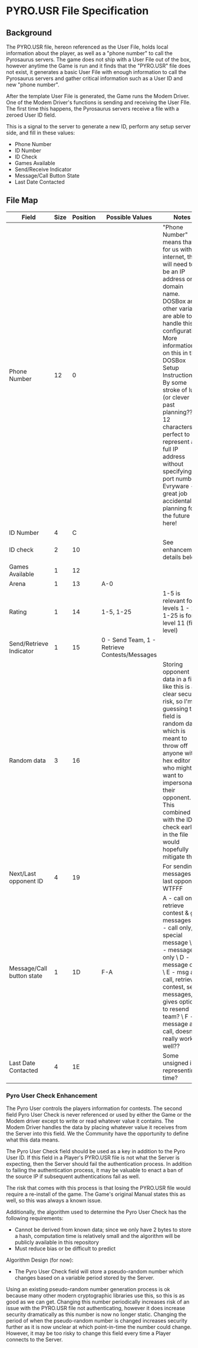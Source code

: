 # PYRO.USR File Specification

## Background
The PYRO.USR file, hereon referenced as the User File, holds local information about the player, as well as a "phone number" to call the Pyrosaurus servers.
The game does not ship with a User File out of the box, however anytime the Game is run and it finds that the "PYRO.USR" file does not exist, it generates a basic User File with enough information to call the Pyrosaurus servers and gather critical information such as a User ID and new "phone number".

After the template User File is generated, the Game runs the Modem Driver. One of the Modem Driver's functions is sending and receiving the User FIle.
The first time this happens, the Pyrosaurus servers receive a file with a zeroed User ID field. 

This is a signal to the server to generate a new ID, perform any setup server side, and fill in these values:
 * Phone Number
 * ID Number
 * ID Check
 * Games Available
 * Send/Receive Indicator
 * Message/Call Button State
 * Last Date Contacted

## File Map
Field|Size|Position|Possible Values|Notes
---|---|---|---|---
Phone Number|12|0| |"Phone Number" means that for us with internet, this will need to be an IP address or domain name. DOSBox and other variants are able to handle this configuration. More information on this in the DOSBox Setup Instructions. By some stroke of luck (or clever past planning??) 12 characters is perfect to represent a full IP address without specifying a port number. Evryware - great job accidentally planning for the future here!||
ID Number|4|C| | ||
ID check|2|10| |See enhancement details below||
Games Available|1|12| | ||
Arena|1|13|A-0| ||
Rating|1|14|1-5, 1-25|1-5 is relevant for levels 1 - 10, 1-25 is for level 11 (final level)||
Send/Retrieve Indicator|1|15|0 - Send Team, 1 - Retrieve Contests/Messages| ||
Random data|3|16| |Storing opponent data in a file like this is a clear security risk, so I'm guessing the field is random data which is meant to throw off anyone with a hex editor who might want to impersonate their opponent. This combined with the ID check earlier in the file would hopefully mitigate this.||
Next/Last opponent ID|4|19| |For sending messages to last opponent WTFFF||
Message/Call button state|1|1D|F-A|A - call only, retrieve contest & get messages \ B - call only, no special message \ C - message only \ D - message only \ E - msg and call, retrieve contest, send messages, gives option to resend team? \ F - message and call, doesn’t really work well??||
Last Date Contacted|4|1E| |Some unsigned int representing time?||

### Pyro User Check Enhancement
The Pyro User controls the players information for contests.
The second field Pyro User Check is never referenced or used by either the Game or the Modem driver except to write or read whatever value it contains.
The Modem Driver handles the data by placing whatever value it receives from the Server into this field.
We the Community have the opportunity to define what this data means.

The Pyro User Check field should be used as a key in addition to the Pyro User ID. 
If this field in a Player's PYRO.USR file is not what the Server is expecting, then the Server should fail the authentication process.
In addition to failing the authentication process, it may be valuable to enact a ban of the source IP if subsequent authentications fail as well.

The risk that comes with this process is that losing the PYRO.USR file would require a re-install of the game.
The Game's original Manual states this as well, so this was always a known issue.

Additionally, the algorithm used to determine the Pyro User Check has the following requirements:
 * Cannot be derived from known data; since we only have 2 bytes to store a hash, computation time is relatively small and the algorithm will be publicly available in this repository
 * Must reduce bias or be difficult to predict

Algorithm Design (for now):

 * The Pyro User Check field will store a pseudo-random number which changes based on a variable period stored by the Server.

Using an existing pseudo-random number generation process is ok because many other modern cryptographic libraries use this, so this is as good as we can get.
Changing this number periodically increases risk of an issue with the PYRO.USR file not authenticating, however it does increase security dramatically as this number is now no longer static.
Changing the period of when the pseudo-random number is changed increases security further as it is now unclear at which point-in-time the number could change.
However, it may be too risky to change this field every time a Player connects to the Server.
